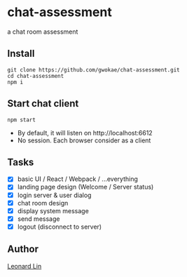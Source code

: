 # chat-assessment

a chat room assessment

## Install

```
git clone https://github.com/gwokae/chat-assessment.git
cd chat-assessment
npm i
```

## Start chat client

```
npm start
```

* By default, it will listen on http://localhost:6612
* No session. Each browser consider as a client

## Tasks

* [X] basic UI / React / Webpack / ...everything
* [X] landing page design (Welcome / Server status)
* [X] login server & user dialog
* [X] chat room design
* [X] display system message
* [X] send message
* [X] logout (disconnect to server)

## Author

[Leonard Lin](https://github.com/gwokae)
